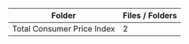 | Folder                     |   Files / Folders |
|----------------------------|-------------------|
| Total Consumer Price Index |                 2 |